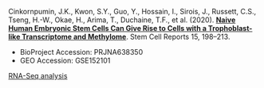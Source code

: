 Cinkornpumin, J.K., Kwon, S.Y., Guo, Y., Hossain, I., Sirois, J., Russett, C.S., Tseng, H.-W., Okae, H., Arima, T., Duchaine, T.F., et al. (2020). **[Naive Human Embryonic Stem Cells Can Give Rise to Cells with a Trophoblast-like Transcriptome and Methylome](https://doi.org/10.1016/j.stemcr.2020.06.003)**. Stem Cell Reports 15, 198–213.

- BioProject Accession: PRJNA638350
- GEO Accession: GSE152101

[RNA-Seq analysis](https://jlduan.github.io/Replica/j.stemcr.2020.06.003/notebooks/analyze.html)
